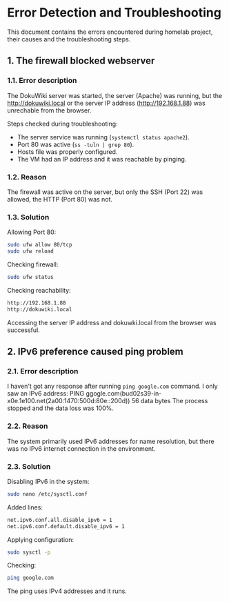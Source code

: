 # Error Detection and Troubleshooting

This document contains the errors encountered during homelab project, their causes and the troubleshooting steps.


## 1. The firewall blocked webserver

### 1.1. Error description

The DokuWiki server was started, the server (Apache) was running, but the http://dokuwiki.local or the server IP address (http://192.168.1.88) was unrechable from the browser.

Steps checked during troubleshooting:
- The server service was running (```systemctl status apache2```).
- Port 80 was active (```ss -tuln | grep 80```).
- Hosts file was properly configured.
- The VM had an IP address and it was reachable by pinging.

### 1.2. Reason

The firewall was active on the server, but only the SSH (Port 22) was allowed, the HTTP (Port 80) was not.

### 1.3. Solution

Allowing Port 80:

```bash
sudo ufw allow 80/tcp
sudo ufw reload
```

Checking firewall:

```bash
sudo ufw status
```

Checking reachability:

```bash
http://192.168.1.88
http://dokuwiki.local
```

Accessing the server IP address and dokuwki.local from the browser was successful.

## 2. IPv6 preference caused ping problem

### 2.1. Error description

I haven't got any response after running ```ping google.com``` command. I only saw an IPv6 address:
PING ggogle.com(bud02s39-in-x0e.1e100.net(2a00:1470:500d:80e::200d)) 56 data bytes
The process stopped and the data loss was 100%.

### 2.2. Reason

The system primarily used IPv6 addresses for name resolution, but there was no IPv6 internet connection in the environment.

### 2.3. Solution

Disabling IPv6 in the system:

```bash
sudo nano /etc/sysctl.conf
```

Added lines:

```bash
net.ipv6.conf.all.disable_ipv6 = 1
net.ipv6.conf.default.disable_ipv6 = 1
```

Applying configuration:

```bash
sudo sysctl -p
```

Checking:

```bash
ping google.com
```
The ping uses IPv4 addresses and it runs.
